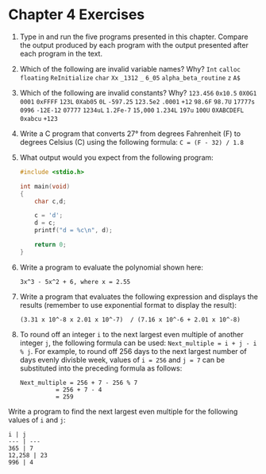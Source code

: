 # Chapter 4 Exercises
1. Type in and run the five programs presented in this chapter. Compare the 
output produced by each program with the output presented after each program in 
the text.
2. Which of the following are invalid variable names? Why?
	`Int`
	`calloc`
	`floating`
	`ReInitialize`
	`char`
	`Xx`
	`_1312`
	`_`
	`6_05`
	`alpha_beta_routine`
	`z`
	`A$`
3. Which of the following are invalid constants? Why?
	`123.456`
	`0x10.5`
	`0X0G1`
	`0001`
	`0xFFFF`
	`123L`
	`0Xab05`
	`0L`
	`-597.25`
	`123.5e2`
	`.0001`
	`+12`
	`98.6F`
	`98.7U`
	`17777s`
	`0996`
	`-12E-12`
	`07777`
	`1234uL`
	`1.2Fe-7`
	`15,000`
	`1.234L`
	`197u`
	`100U`
	`0XABCDEFL`
	`0xabcu`
	`+123`
4. Write a C program that converts 27&#176; from degrees Fahrenheit (F) to degrees 
Celsius (C) using the following formula:
	`C = (F - 32) / 1.8`

5. What output would you expect from the following program:
	```C
	#include <stdio.h>

	int main(void)
	{
		char c,d;

		c = 'd';
		d = c;
		printf("d = %c\n", d);

		return 0;
	}
	```
6. Write a program to evaluate the polynomial shown here:
 
	`3x^3 - 5x^2 + 6, where x = 2.55`
7. Write a program that evaluates the following expression and displays the 
results (remember to use exponential format to display the result):

	`(3.31 x 10^-8 x 2.01 x 10^-7)  / (7.16 x 10^-6 + 2.01 x 10^-8)`
8. To round off an integer `i` to the next largest even multiple of another integer `j`, the following formula can be used: `Next_multiple = i + j - i  % j`.
For example, to round off 256 days to the next largest number of days evenly divisble week, values of `i = 256` and `j = 7` can be substituted into the preceding formula as follows:
	```
	Next_multiple = 256 + 7 - 256 % 7
		      = 256 + 7 - 4
		      = 259
	```
Write a program to find the next largest even multiple for the following values of `i` and `j`:

	i | j
	--- | ---
	365 | 7
	12,258 | 23
	996 | 4
